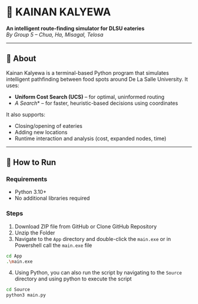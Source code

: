 # 🍴 KAINAN KALYEWA

**An intelligent route-finding simulator for DLSU eateries**  
_By Group 5 – Chua, Ha, Misagal, Telosa_

---

## 🧠 About

Kainan Kalyewa is a terminal-based Python program that simulates intelligent pathfinding between food spots around De La Salle University. It uses:

- **Uniform Cost Search (UCS)** – for optimal, uninformed routing  
- **A* Search** – for faster, heuristic-based decisions using coordinates

It also supports:
- Closing/opening of eateries
- Adding new locations
- Runtime interaction and analysis (cost, expanded nodes, time)

---

## 🚀 How to Run

### Requirements
- Python 3.10+
- No additional libraries required

### Steps

1. Download ZIP file from GitHub or Clone GitHub Repository
2. Unzip the Folder
3. Navigate to the `App` directory and double-click the `main.exe` or in Powershell call the `main.exe` file 

```bash
cd App
.\main.exe
```
4. Using Python, you can also run the script by navigating to the `Source` directory and using python to execute the script
```bash
cd Source
python3 main.py
```